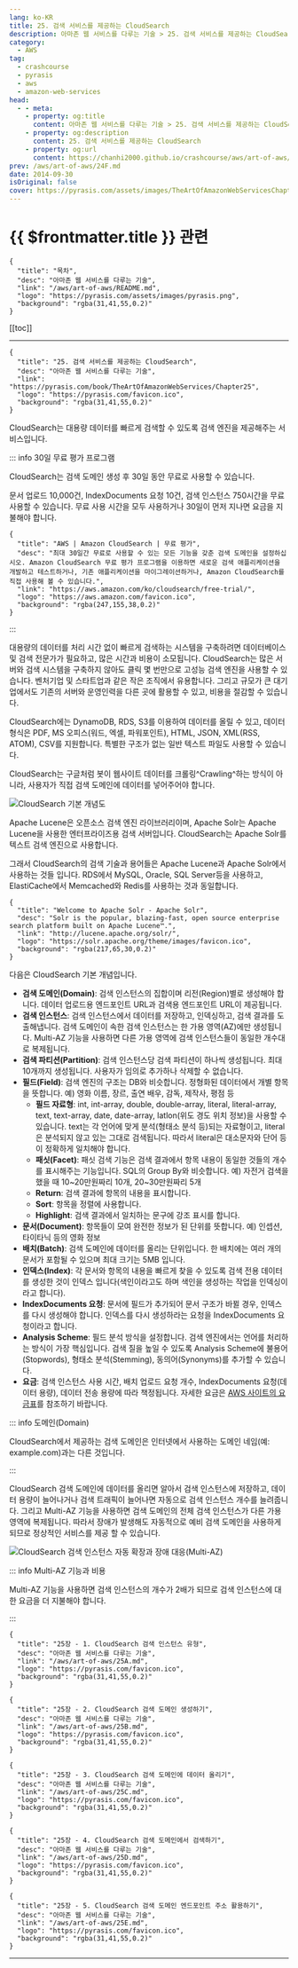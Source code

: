 ```yaml
---
lang: ko-KR
title: 25. 검색 서비스를 제공하는 CloudSearch
description: 아마존 웹 서비스를 다루는 기술 > 25. 검색 서비스를 제공하는 CloudSearch
category:
  - AWS
tag: 
  - crashcourse
  - pyrasis
  - aws 
  - amazon-web-services
head:
  - - meta:
    - property: og:title
      content: 아마존 웹 서비스를 다루는 기술 > 25. 검색 서비스를 제공하는 CloudSearch
    - property: og:description
      content: 25. 검색 서비스를 제공하는 CloudSearch
    - property: og:url
      content: https://chanhi2000.github.io/crashcourse/aws/art-of-aws/25.html
prev: /aws/art-of-aws/24F.md
date: 2014-09-30
isOriginal: false
cover: https://pyrasis.com/assets/images/TheArtOfAmazonWebServicesChapter25/1.png
---
```


# {{ $frontmatter.title }} 관련

```component VPCard
{
  "title": "목차",
  "desc": "아마존 웹 서비스를 다루는 기술",
  "link": "/aws/art-of-aws/README.md",
  "logo": "https://pyrasis.com/assets/images/pyrasis.png",
  "background": "rgba(31,41,55,0.2)"
}
```

[[toc]]

---

```component VPCard
{
  "title": "25. 검색 서비스를 제공하는 CloudSearch",
  "desc": "아마존 웹 서비스를 다루는 기술",
  "link": "https://pyrasis.com/book/TheArtOfAmazonWebServices/Chapter25",
  "logo": "https://pyrasis.com/favicon.ico",
  "background": "rgba(31,41,55,0.2)"
}
```

CloudSearch는 대용량 데이터를 빠르게 검색할 수 있도록 검색 엔진을 제공해주는 서비스입니다.

::: info 30일 무료 평가 프로그램

CloudSearch는 검색 도메인 생성 후 30일 동안 무료로 사용할 수 있습니다.

문서 업로드 10,000건, IndexDocuments 요청 10건, 검색 인스턴스 750시간을 무료 사용할 수 있습니다. 무료 사용 시간을 모두 사용하거나 30일이 먼저 지나면 요금을 지불해야 합니다.

```component VPCard
{
  "title": "AWS | Amazon CloudSearch | 무료 평가",
  "desc": "최대 30일간 무료로 사용할 수 있는 모든 기능을 갖춘 검색 도메인을 설정하십시오. Amazon CloudSearch 무료 평가 프로그램을 이용하면 새로운 검색 애플리케이션을 개발하고 테스트하거나, 기존 애플리케이션을 마이그레이션하거나, Amazon CloudSearch를 직접 사용해 볼 수 있습니다.",
  "link": "https://aws.amazon.com/ko/cloudsearch/free-trial/",
  "logo": "https://aws.amazon.com/favicon.ico",
  "background": "rgba(247,155,38,0.2)"
}
```

:::

대용량의 데이터를 처리 시간 없이 빠르게 검색하는 시스템을 구축하려면 데이터베이스 및 검색 전문가가 필요하고, 많은 시간과 비용이 소모됩니다. CloudSearch는 많은 서버와 검색 시스템을 구축하지 않아도 클릭 몇 번만으로 고성능 검색 엔진을 사용할 수 있습니다. 벤처기업 및 스타트업과 같은 작은 조직에서 유용합니다. 그리고 규모가 큰 대기업에서도 기존의 서버와 운영인력을 다른 곳에 활용할 수 있고, 비용을 절감할 수 있습니다.

CloudSearch에는 DynamoDB, RDS, S3를 이용하여 데이터를 올릴 수 있고, 데이터 형식은 PDF, MS 오피스(워드, 엑셀, 파워포인트), HTML, JSON, XML(RSS, ATOM), CSV를 지원합니다. 특별한 구조가 없는 일반 텍스트 파일도 사용할 수 있습니다.

CloudSearch는 구글처럼 봇이 웹사이트 데이터를 크롤링^Crawling^하는 방식이 아니라, 사용자가 직접 검색 도메인에 데이터를 넣어주어야 합니다.

![CloudSearch 기본 개념도](https://pyrasis.com/assets/images/TheArtOfAmazonWebServicesChapter25/1.png)

Apache Lucene은 오픈소스 검색 엔진 라이브러리이며, Apache Solr는 Apache Lucene을 사용한 엔터프라이즈용 검색 서버입니다. CloudSearch는 Apache Solr를 텍스트 검색 엔진으로 사용합니다. 

그래서 CloudSearch의 검색 기술과 용어들은 Apache Lucene과 Apache Solr에서 사용하는 것들 입니다. RDS에서 MySQL, Oracle, SQL Server등을 사용하고, ElastiCache에서 Memcached와 Redis를 사용하는 것과 동일합니다.

```component VPCard
{
  "title": "Welcome to Apache Solr - Apache Solr",
  "desc": "Solr is the popular, blazing-fast, open source enterprise search platform built on Apache Lucene™.",
  "link": "http://lucene.apache.org/solr/",
  "logo": "https://solr.apache.org/theme/images/favicon.ico",
  "background": "rgba(217,65,30,0.2)"
}
```

다음은 CloudSearch 기본 개념입니다.

- **검색 도메인(Domain)**: 검색 인스턴스의 집합이며 리전(Region)별로 생성해야 합니다. 데이터 업로드용 엔드포인트 URL과 검색용 엔드포인트 URL이 제공됩니다.
- **검색 인스턴스**: 검색 인스턴스에서 데이터를 저장하고, 인덱싱하고, 검색 결과를 도출해냅니다. 검색 도메인이 속한 검색 인스턴스는 한 가용 영역(AZ)에만 생성됩니다. Multi-AZ 기능을 사용하면 다른 가용 영역에 검색 인스턴스들이 동일한 개수대로 복제됩니다.
- **검색 파티션(Partition)**: 검색 인스턴스당 검색 파티션이 하나씩 생성됩니다. 최대 10개까지 생성됩니다. 사용자가 임의로 추가하나 삭제할 수 없습니다.
- **필드(Field)**: 검색 엔진의 구조는 DB와 비슷합니다. 정형화된 데이터에서 개별 항목을 뜻합니다. 예) 영화 이름, 장르, 출연 배우, 감독, 제작사, 평점 등
  - **필드 자료형**: int, int-array, double, double-array, literal, literal-array, text, text-array, date, date-array, latlon(위도 경도 위치 정보)을 사용할 수 있습니다. text는 각 언어에 맞게 분석(형태소 분석 등)되는 자료형이고, literal은 분석되지 않고 있는 그대로 검색됩니다. 따라서 literal은 대소문자와 단어 등이 정확하게 일치해야 합니다.
  - **패싯(Facet)**: 패싯 검색 기능은 검색 결과에서 항목 내용이 동일한 것들의 개수를 표시해주는 기능입니다. SQL의 Group By와 비슷합니다. 예) 자전거 검색을 했을 때 10\~20만원짜리 10개, 20\~30만원짜리 5개
  - **Return**: 검색 결과에 항목의 내용을 표시합니다.
  - **Sort**: 항목을 정렬에 사용합니다.
  - **Highlight**: 검색 결과에서 일치하는 문구에 강조 표시를 합니다.
- **문서(Document)**: 항목들이 모여 완전한 정보가 된 단위를 뜻합니다. 예) 인셉션, 타이타닉 등의 영화 정보
- **배치(Batch)**: 검색 도메인에 데이터를 올리는 단위입니다. 한 배치에는 여러 개의 문서가 포함될 수 있으며 최대 크기는 5MB 입니다.
- **인덱스(Index)**: 각 문서와 항목의 내용을 빠르게 찾을 수 있도록 검색 전용 데이터를 생성한 것이 인덱스 입니다(색인이라고도 하며 색인을 생성하는 작업을 인덱싱이라고 합니다).
- **IndexDocuments 요청**: 문서에 필드가 추가되어 문서 구조가 바뀔 경우, 인덱스를 다시 생성해야 합니다. 인덱스를 다시 생성하라는 요청을 IndexDocuments 요청이라고 합니다.
- **Analysis Scheme**: 필드 분석 방식을 설정합니다. 검색 엔진에서는 언어를 처리하는 방식이 가장 핵심입니다. 검색 질을 높일 수 있도록 Analysis Scheme에 불용어(Stopwords), 형태소 분석(Stemming), 동의어(Synonyms)를 추가할 수 있습니다.
- **요금**: 검색 인스턴스 사용 시간, 배치 업로드 요청 개수, IndexDocuments 요청(데이터 용량), 데이터 전송 용량에 따라 책정됩니다. 자세한 요금은 [<FontIcon icon="fa-brands fa-aws"/>AWS 사이트의 요금표](https://aws.amazon.com/ko/cloudsearch/pricing/)를 참조하기 바랍니다.

::: info 도메인(Domain)

CloudSearch에서 제공하는 검색 도메인은 인터넷에서 사용하는 도메인 네임(예: example.com)과는 다른 것입니다.

:::

CloudSearch 검색 도메인에 데이터를 올리면 알아서 검색 인스턴스에 저장하고, 데이터 용량이 늘어나거나 검색 트래픽이 늘어나면 자동으로 검색 인스턴스 개수를 늘려줍니다. 그리고 Multi-AZ 기능을 사용하면 검색 도메인의 전체 검색 인스턴스가 다른 가용 영역에 복제됩니다. 따라서 장애가 발생해도 자동적으로 예비 검색 도메인을 사용하게 되므로 정상적인 서비스를 제공 할 수 있습니다.

![CloudSearch 검색 인스턴스 자동 확장과 장애 대응(Multi-AZ)](https://pyrasis.com/assets/images/TheArtOfAmazonWebServicesChapter25/2.png)

::: info Multi-AZ 기능과 비용

Multi-AZ 기능을 사용하면 검색 인스턴스의 개수가 2배가 되므로 검색 인스턴스에 대한 요금을 더 지불해야 합니다.

:::

```component VPCard
{
  "title": "25장 - 1. CloudSearch 검색 인스턴스 유형",
  "desc": "아마존 웹 서비스를 다루는 기술",
  "link": "/aws/art-of-aws/25A.md",
  "logo": "https://pyrasis.com/favicon.ico",
  "background": "rgba(31,41,55,0.2)"
}
```

```component VPCard
{
  "title": "25장 - 2. CloudSearch 검색 도메인 생성하기",
  "desc": "아마존 웹 서비스를 다루는 기술",
  "link": "/aws/art-of-aws/25B.md",
  "logo": "https://pyrasis.com/favicon.ico",
  "background": "rgba(31,41,55,0.2)"
}
```

```component VPCard
{
  "title": "25장 - 3. CloudSearch 검색 도메인에 데이터 올리기",
  "desc": "아마존 웹 서비스를 다루는 기술",
  "link": "/aws/art-of-aws/25C.md",
  "logo": "https://pyrasis.com/favicon.ico",
  "background": "rgba(31,41,55,0.2)"
}
```

```component VPCard
{
  "title": "25장 - 4. CloudSearch 검색 도메인에서 검색하기",
  "desc": "아마존 웹 서비스를 다루는 기술",
  "link": "/aws/art-of-aws/25D.md",
  "logo": "https://pyrasis.com/favicon.ico",
  "background": "rgba(31,41,55,0.2)"
}
```

```component VPCard
{
  "title": "25장 - 5. CloudSearch 검색 도메인 엔드포인트 주소 활용하기",
  "desc": "아마존 웹 서비스를 다루는 기술",
  "link": "/aws/art-of-aws/25E.md",
  "logo": "https://pyrasis.com/favicon.ico",
  "background": "rgba(31,41,55,0.2)"
}
```

---
